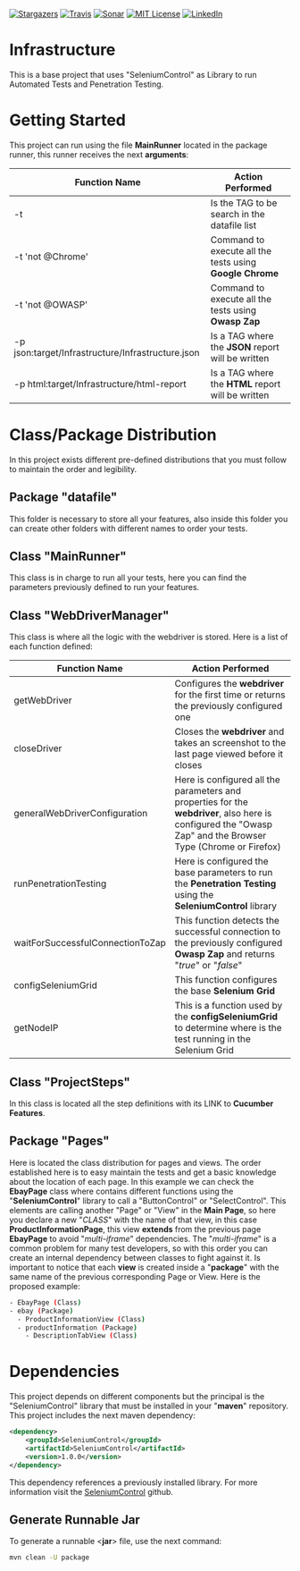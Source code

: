 [![Stargazers][stars-shield]][stars-url]
[![Travis][travis-shield]][travis-url]
[![Sonar][sonar-shield]][sonar-url]
[![MIT License][license-shield]][license-url]
[![LinkedIn][linkedin-shield]][linkedin-url]

# Infrastructure
This is a base project that uses "SeleniumControl" as Library to run Automated Tests and Penetration Testing.

# Getting Started
This project can run using the file **MainRunner** located in the package runner, this runner receives the next **arguments**:

|Function Name                                      |Action Performed|
|---                                                |---|
|-t                                                 |Is the TAG to be search in the datafile list|
|-t 'not @Chrome'                                   |Command to execute all the tests using **Google Chrome**|
|-t 'not @OWASP'                                    |Command to execute all the tests using **Owasp Zap**|
|-p json:target/Infrastructure/Infrastructure.json  |Is a TAG where the **JSON** report will be written|
|-p html:target/Infrastructure/html-report          |Is a TAG where the **HTML** report will be written|

# Class/Package Distribution
In this project exists different pre-defined distributions that you must follow to maintain the order and legibility.

## Package "datafile"
This folder is necessary to store all your features, also inside this folder you can create other folders with different names to order your tests.

## Class "MainRunner"
This class is in charge to run all your tests, here you can find the parameters previously defined to run your features.

## Class "WebDriverManager"
This class is where all the logic with the webdriver is stored. Here is a list of each function defined:

|Function Name                      |Action Performed|
|---                                |---|
|getWebDriver                       |Configures the **webdriver** for the first time or returns the previously configured one |
|closeDriver                        |Closes the **webdriver** and takes an screenshot to the last page viewed before it closes |
|generalWebDriverConfiguration      |Here is configured all the parameters and properties for the **webdriver**, also here is configured the "Owasp Zap" and the Browser Type (Chrome or Firefox) |
|runPenetrationTesting              |Here is configured the base parameters to run the **Penetration Testing** using the **SeleniumControl** library |
|waitForSuccessfulConnectionToZap   |This function detects the successful connection to the previously configured **Owasp Zap** and returns "*true*" or "*false*" |
|configSeleniumGrid                 |This function configures the base **Selenium Grid** |
|getNodeIP                          |This is a function used by the **configSeleniumGrid** to determine where is the test running in the Selenium Grid |

## Class "ProjectSteps" 
In this class is located all the step definitions with its LINK to **Cucumber Features**. 

## Package "Pages"
Here is located the class distribution for pages and views. The order established here is to easy maintain the tests and get a basic knowledge about the location of each page.
In this example we can check the **EbayPage** class where contains different functions using the "**SeleniumControl**" library to call a "ButtonControl" or "SelectControl".
This elements are calling another "Page" or "View" in the **Main Page**, so here you declare a new "*CLASS*" with the name of that view, in this case **ProductInformationPage**,
this view **extends** from the previous page **EbayPage** to avoid "*multi-iframe*" dependencies.
The "*multi-iframe*" is a common problem for many test developers, so with this order you can create an internal dependency between classes to fight against it.
Is important to notice that each **view** is created inside a "**package**" with the same name of the previous corresponding Page or View. Here is the proposed example:

```sh
- EbayPage (Class)
- ebay (Package)
  - ProductInformationView (Class)
  - productInformation (Package)
    - DescriptionTabView (Class)
```

# Dependencies
This project depends on different components but the principal is the "SeleniumControl" library that must be installed in your "**maven**" repository. This project includes the next maven dependency: 

```xml
<dependency>
    <groupId>SeleniumControl</groupId>
    <artifactId>SeleniumControl</artifactId>
    <version>1.0.0</version>
</dependency>
```
This dependency references a previously installed library. For more information visit the [SeleniumControl](https://github.com/jesuslnv/SeleniumControl) github.

## Generate Runnable Jar
To generate a runnable <**jar**> file, use the next command:
```sh
mvn clean -U package
```

<!-- LINKS -->
[stars-shield]: https://img.shields.io/github/stars/jesuslnv/Infrastructure.svg
[stars-url]: https://github.com/jesuslnv/Infrastructure/stargazers
[travis-shield]: https://travis-ci.com/jesuslnv/Infrastructure.svg?branch=master
[travis-url]: https://travis-ci.com/jesuslnv/Infrastructure
[sonar-shield]: https://sonarcloud.io/api/project_badges/measure?project=jesuslnv_Infrastructure&metric=alert_status
[sonar-url]: https://sonarcloud.io/dashboard?id=jesuslnv_Infrastructure
[license-shield]: https://img.shields.io/badge/License-MIT-green.svg
[license-url]: https://github.com/jesuslnv/Infrastructure/blob/master/LICENSE
[linkedin-shield]: https://img.shields.io/badge/-LinkedIn-black.svg?logo=linkedin&colorB=1E5799
[linkedin-url]: https://pe.linkedin.com/in/jesus-luis-neira-vizcarra-27b4b31a